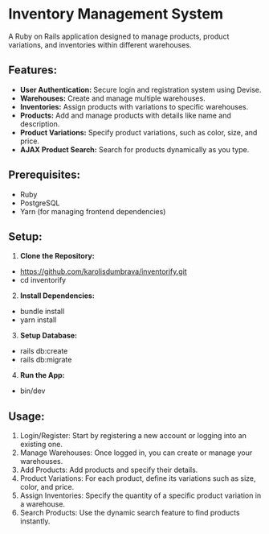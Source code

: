 # Inventory Management System

A Ruby on Rails application designed to manage products, product variations, and inventories within different warehouses.

## Features:

- **User Authentication:** Secure login and registration system using Devise.
- **Warehouses:** Create and manage multiple warehouses.
- **Inventories:** Assign products with variations to specific warehouses.
- **Products:** Add and manage products with details like name and description.
- **Product Variations:** Specify product variations, such as color, size, and price.
- **AJAX Product Search:** Search for products dynamically as you type.

## Prerequisites:

- Ruby
- PostgreSQL
- Yarn (for managing frontend dependencies)

## Setup:

1. **Clone the Repository:**
- https://github.com/karolisdumbrava/inventorify.git
- cd inventorify

2. **Install Dependencies:** 
- bundle install
- yarn install

3. **Setup Database:**
- rails db:create
- rails db:migrate

4. **Run the App:**
- bin/dev

## Usage:

1. Login/Register: Start by registering a new account or logging into an existing one.
2. Manage Warehouses: Once logged in, you can create or manage your warehouses.
3. Add Products: Add products and specify their details.
4. Product Variations: For each product, define its variations such as size, color, and price.
5. Assign Inventories: Specify the quantity of a specific product variation in a warehouse.
6. Search Products: Use the dynamic search feature to find products instantly.
